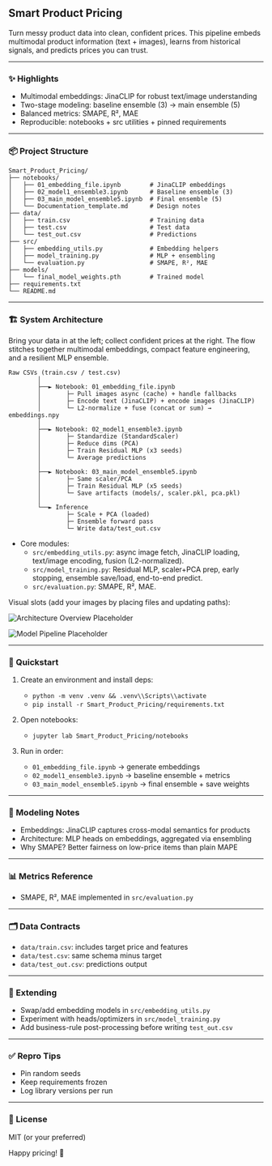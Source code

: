## Smart Product Pricing

Turn messy product data into clean, confident prices. This pipeline embeds multimodal product information (text + images), learns from historical signals, and predicts prices you can trust.

---

### ✨ Highlights
- Multimodal embeddings: JinaCLIP for robust text/image understanding
- Two-stage modeling: baseline ensemble (3) → main ensemble (5)
- Balanced metrics: SMAPE, R², MAE
- Reproducible: notebooks + src utilities + pinned requirements

---

### 📦 Project Structure
```
Smart_Product_Pricing/
├── notebooks/
│   ├── 01_embedding_file.ipynb        # JinaCLIP embeddings
│   ├── 02_model1_ensemble3.ipynb      # Baseline ensemble (3)
│   ├── 03_main_model_ensemble5.ipynb  # Final ensemble (5)
│   └── Documentation_template.md      # Design notes
├── data/
│   ├── train.csv                      # Training data
│   ├── test.csv                       # Test data
│   └── test_out.csv                   # Predictions
├── src/
│   ├── embedding_utils.py             # Embedding helpers
│   ├── model_training.py              # MLP + ensembling
│   └── evaluation.py                  # SMAPE, R², MAE
├── models/
│   └── final_model_weights.pth        # Trained model
├── requirements.txt
└── README.md
```

---

### 🏗️ System Architecture

Bring your data in at the left; collect confident prices at the right. The flow stitches together multimodal embeddings, compact feature engineering, and a resilient MLP ensemble.

```
Raw CSVs (train.csv / test.csv)
        │
        ├──► Notebook: 01_embedding_file.ipynb
        │       ├─ Pull images async (cache) + handle fallbacks
        │       ├─ Encode text (JinaCLIP) + encode images (JinaCLIP)
        │       └─ L2-normalize + fuse (concat or sum) → embeddings.npy
        │
        ├──► Notebook: 02_model1_ensemble3.ipynb
        │       ├─ Standardize (StandardScaler)
        │       ├─ Reduce dims (PCA)
        │       ├─ Train Residual MLP (x3 seeds)
        │       └─ Average predictions
        │
        ├──► Notebook: 03_main_model_ensemble5.ipynb
        │       ├─ Same scaler/PCA
        │       ├─ Train Residual MLP (x5 seeds)
        │       └─ Save artifacts (models/, scaler.pkl, pca.pkl)
        │
        └──► Inference
                ├─ Scale + PCA (loaded)
                ├─ Ensemble forward pass
                └─ Write data/test_out.csv
```

- Core modules:
  - `src/embedding_utils.py`: async image fetch, JinaCLIP loading, text/image encoding, fusion (L2-normalized).
  - `src/model_training.py`: Residual MLP, scaler+PCA prep, early stopping, ensemble save/load, end-to-end predict.
  - `src/evaluation.py`: SMAPE, R², MAE.

Visual slots (add your images by placing files and updating paths):

![Architecture Overview Placeholder](notebooks/images/architecture_overview.png)

![Model Pipeline Placeholder](notebooks/images/model_pipeline.png)

---

### 🚀 Quickstart
1) Create an environment and install deps:
   - `python -m venv .venv && .venv\\Scripts\\activate`
   - `pip install -r Smart_Product_Pricing/requirements.txt`

2) Open notebooks:
   - `jupyter lab Smart_Product_Pricing/notebooks`

3) Run in order:
   - `01_embedding_file.ipynb` → generate embeddings
   - `02_model1_ensemble3.ipynb` → baseline ensemble + metrics
   - `03_main_model_ensemble5.ipynb` → final ensemble + save weights

---

### 🧠 Modeling Notes
- Embeddings: JinaCLIP captures cross-modal semantics for products
- Architecture: MLP heads on embeddings, aggregated via ensembling
- Why SMAPE? Better fairness on low-price items than plain MAPE

---

### 📊 Metrics Reference
- SMAPE, R², MAE implemented in `src/evaluation.py`

---

### 🗂 Data Contracts
- `data/train.csv`: includes target price and features
- `data/test.csv`: same schema minus target
- `data/test_out.csv`: predictions output

---

### 🔧 Extending
- Swap/add embedding models in `src/embedding_utils.py`
- Experiment with heads/optimizers in `src/model_training.py`
- Add business-rule post-processing before writing `test_out.csv`

---

### ✅ Repro Tips
- Pin random seeds
- Keep requirements frozen
- Log library versions per run

---

### 📜 License
MIT (or your preferred)

Happy pricing! 💸

